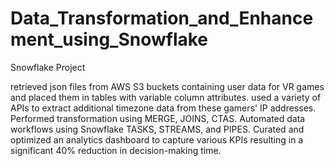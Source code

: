# Data_Transformation_and_Enhancement_using_Snowflake
Snowflake Project

retrieved json files from AWS S3 buckets containing user data for VR games and placed them in tables with variable column attributes.
used a variety of APIs to extract additional timezone data from these gamers' IP addresses.
Performed transformation using MERGE, JOINS, CTAS.
Automated data workflows using Snowflake TASKS, STREAMS, and PIPES.
Curated and optimized an analytics dashboard to capture various KPIs resulting in a significant 40% reduction in decision-making time.
